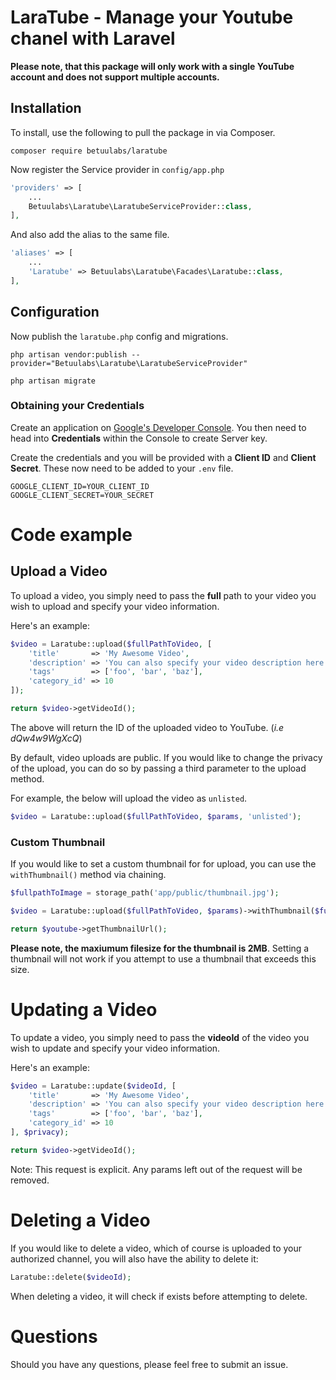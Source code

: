 # LaraTube - Manage your Youtube chanel with Laravel

**Please note, that this package will only work with a single YouTube account and does not support multiple accounts.**

## Installation

To install, use the following to pull the package in via Composer.

```
composer require betuulabs/laratube
```

Now register the Service provider in `config/app.php`

```php
'providers' => [
    ...
    Betuulabs\Laratube\LaratubeServiceProvider::class,
],
```

And also add the alias to the same file.

```php
'aliases' => [
    ...
    'Laratube' => Betuulabs\Laratube\Facades\Laratube::class,
],
```

## Configuration

Now publish the `laratube.php` config and migrations. 

```
php artisan vendor:publish --provider="Betuulabs\Laratube\LaratubeServiceProvider"
```

`php artisan migrate`


### Obtaining your Credentials

Create an application on [Google's Developer Console](https://console.developers.google.com/project). You then need to head into **Credentials** within the Console to create Server key.


Create the credentials and you will be provided with a **Client ID** and **Client Secret**. These now need to be added to your `.env` file.

```
GOOGLE_CLIENT_ID=YOUR_CLIENT_ID
GOOGLE_CLIENT_SECRET=YOUR_SECRET
```

# Code example


## Upload a Video

To upload a video, you simply need to pass the **full** path to your video you wish to upload and specify your video information.

Here's an example:

```php
$video = Laratube::upload($fullPathToVideo, [
    'title'       => 'My Awesome Video',
    'description' => 'You can also specify your video description here.',
    'tags'	      => ['foo', 'bar', 'baz'],
    'category_id' => 10
]);

return $video->getVideoId();
```

The above will return the ID of the uploaded video to YouTube. (*i.e dQw4w9WgXcQ*)

By default, video uploads are public. If you would like to change the privacy of the upload, you can do so by passing a third parameter to the upload method.

For example, the below will upload the video as `unlisted`.

```php
$video = Laratube::upload($fullPathToVideo, $params, 'unlisted');
```

### Custom Thumbnail

If you would like to set a custom thumbnail for for upload, you can use the `withThumbnail()` method via chaining.

```php
$fullpathToImage = storage_path('app/public/thumbnail.jpg');

$video = Laratube::upload($fullPathToVideo, $params)->withThumbnail($fullpathToImage);

return $youtube->getThumbnailUrl();
```

**Please note, the maxiumum filesize for the thumbnail is 2MB**. Setting a thumbnail will not work if you attempt to use a thumbnail that exceeds this size.

# Updating a Video

To update a video, you simply need to pass the **videoId** of the video you wish to update and specify your video information.

Here's an example:

```php
$video = Laratube::update($videoId, [
    'title'       => 'My Awesome Video',
    'description' => 'You can also specify your video description here.',
    'tags'	      => ['foo', 'bar', 'baz'],
    'category_id' => 10
], $privacy);

return $video->getVideoId();
```

Note: This request is explicit. Any params left out of the request will be removed.

# Deleting a Video

If you would like to delete a video, which of course is uploaded to your authorized channel, you will also have the ability to delete it:

```php
Laratube::delete($videoId);
```

When deleting a video, it will check if exists before attempting to delete.

# Questions

Should you have any questions, please feel free to submit an issue.
